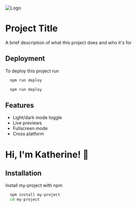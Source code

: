 
![Logo](https://dev-to-uploads.s3.amazonaws.com/uploads/articles/th5xamgrr6se0x5ro4g6.png)


# Project Title

A brief description of what this project does and who it's for


## Deployment

To deploy this project run

```bash
  npm run deploy
```


```bash
  npm run deploy
```
## Features

- Light/dark mode toggle
- Live previews
- Fullscreen mode
- Cross platform


# Hi, I'm Katherine! 👋


## Installation

Install my-project with npm

```bash
  npm install my-project
  cd my-project
```
    
